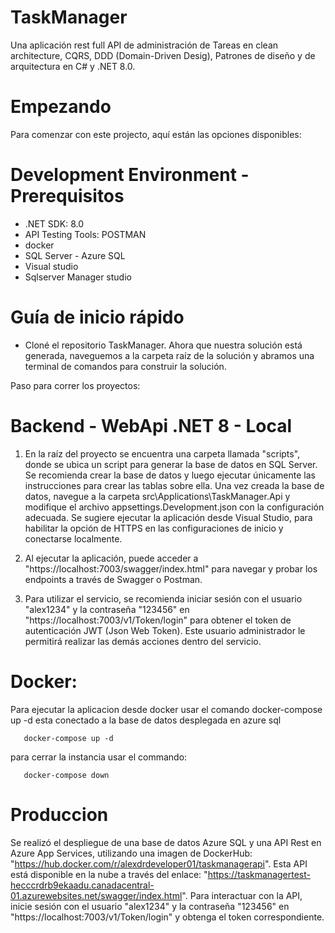 # TaskManager

Una aplicación rest full API de administración de Tareas en clean architecture, CQRS, DDD (Domain-Driven Desig), 
Patrones de diseño y de arquitectura en C# y .NET 8.0.

# Empezando
Para comenzar con este projecto, aquí están las opciones disponibles:

# Development Environment - Prerequisitos

  - .NET SDK: 8.0
  - API Testing Tools: POSTMAN
  - docker
  - SQL Server - Azure SQL
  - Visual studio
  - Sqlserver Manager studio
    
# Guía de inicio rápido 
  - Cloné el repositorio TaskManager. Ahora que nuestra solución está generada, 
    naveguemos a la carpeta raíz de la solución y abramos una terminal de comandos para construir la solución.

Paso para correr los proyectos:

# Backend - WebApi .NET 8 - Local
1) En la raíz del proyecto se encuentra una carpeta llamada "scripts", donde se ubica un script para generar la base de datos en SQL Server. 
Se recomienda crear la base de datos y luego ejecutar únicamente las instrucciones para crear las tablas sobre ella. Una vez creada la base de datos, 
navegue a la carpeta src\Applications\TaskManager.Api y modifique el archivo appsettings.Development.json con la configuración adecuada. 
Se sugiere ejecutar la aplicación desde Visual Studio, para habilitar la opción de HTTPS en las configuraciones de inicio y conectarse localmente.

2) Al ejecutar la aplicación, puede acceder a "https://localhost:7003/swagger/index.html" para navegar y probar los endpoints a través de Swagger o Postman.

3) Para utilizar el servicio, se recomienda iniciar sesión con el usuario "alex1234" y la contraseña "123456" en "https://localhost:7003/v1/Token/login" 
para obtener el token de autenticación JWT (Json Web Token). Este usuario administrador le permitirá realizar las demás acciones dentro del servicio.


# Docker:
   Para ejecutar la aplicacion desde docker usar el comando docker-compose up -d esta conectado a la base de datos desplegada en azure sql

       docker-compose up -d

   para cerrar la instancia usar el commando:

       docker-compose down
# Produccion
Se realizó el despliegue de una base de datos Azure SQL y una API Rest en Azure App Services, 
utilizando una imagen de DockerHub: "https://hub.docker.com/r/alexdrdeveloper01/taskmanagerapi". 
Esta API está disponible en la nube a través del enlace: "https://taskmanagertest-hecccrdrb9ekaadu.canadacentral-01.azurewebsites.net/swagger/index.html". 
Para interactuar con la API, inicie sesión con el usuario "alex1234" y la contraseña "123456" en "https://localhost:7003/v1/Token/login" y obtenga el token correspondiente.
